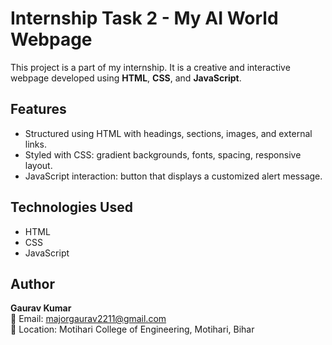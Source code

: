 # Internship Task 2 - My AI World Webpage

This project is a part of my internship. It is a creative and interactive webpage developed using **HTML**, **CSS**, and **JavaScript**.

## Features
- Structured using HTML with headings, sections, images, and external links.
- Styled with CSS: gradient backgrounds, fonts, spacing, responsive layout.
- JavaScript interaction: button that displays a customized alert message.

## Technologies Used
- HTML
- CSS
- JavaScript

## Author
**Gaurav Kumar**  
📧 Email: majorgaurav2211@gmail.com  
📍 Location: Motihari College of Engineering, Motihari, Bihar

